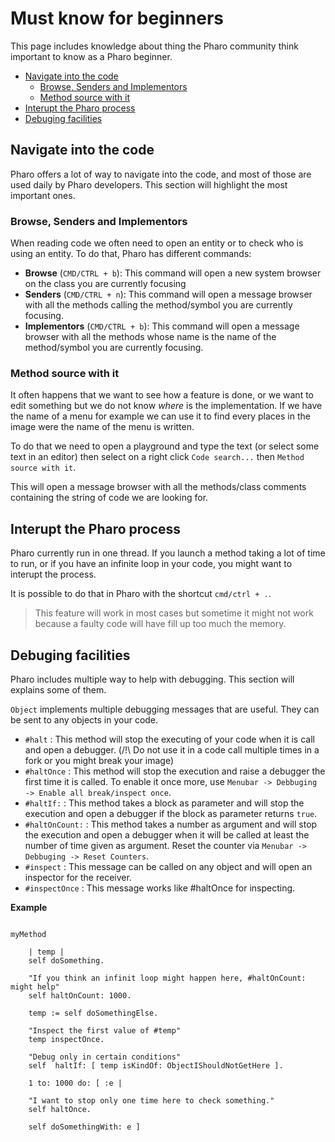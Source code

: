 # Must know for beginners

This page includes knowledge about thing the Pharo community think important to know as a Pharo beginner.


- [Navigate into the code](#navigate-into-the-code)
  * [Browse, Senders and Implementors](#browse-senders-and-implementors)
  * [Method source with it](#method-source-with-it)
- [Interupt the Pharo process](#interupt-the-pharo-process)
- [Debuging facilities](#debuging-facilities)

## Navigate into the code

Pharo offers a lot of way to navigate into the code, and most of those are used daily by Pharo developers. This section will highlight the most important ones.

### Browse, Senders and Implementors

When reading code we often need to open an entity or to check who is using an entity. To do that, Pharo has different commands:
* **Browse** (`CMD/CTRL + b`): This command will open a new system browser on the class you are currently focusing
* **Senders** (`CMD/CTRL + n`): This command will open a message browser with all the methods calling the method/symbol you are currently focusing. 
* **Implementors** (`CMD/CTRL + b`):  This command will open a message browser with all the methods whose name is the name of the method/symbol you are currently focusing. 

### Method source with it

It often happens that we want to see how a feature is done, or we want to edit something but we do not know *where* is the implementation. If we have the name of a menu for example we can use it to find every places in the image were the name of the menu is written. 

To do that we need to open a playground and type the text (or select some text in an editor) then select on a right click `Code search...` then `Method source with it`.

This will open a message browser with all the methods/class comments containing the string of code we are looking for.

## Interupt the Pharo process

Pharo currently run in one thread. If you launch a method taking a lot of time to run, or if you have an infinite loop in your code, you might want to interupt the process. 

It is possible to do that in Pharo with the shortcut `cmd/ctrl + .`.

> This feature will work in most cases but sometime it might not work because a faulty code will have fill up too much the memory.

## Debuging facilities

Pharo includes multiple way to help with debugging. This section will explains some of them.

`Object` implements multiple debugging messages that are useful. They can be sent to any objects in your code.

- `#halt` : This method will stop the executing of your code when it is call and open a debugger. (/!\ Do not use it in a code call multiple times in a fork or you might break your image)
- `#haltOnce` : This method will stop the execution and raise a debugger the first time it is called. To enable it once more, use `Menubar -> Debbuging -> Enable all break/inspect once`.
- `#haltIf:` : This method takes a block as parameter and will stop the execution and open a debugger if the block as parameter returns `true`.
- `#haltOnCount:` : This method takes a number as argument and will stop the execution and open a debugger when it will be called at least the number of time given as argument. Reset the counter via `Menubar -> Debbuging -> Reset Counters`.
- `#inspect` : This message can be called on any object and will open an inspector for the receiver.
- `#inspectOnce` : This message works like #haltOnce for inspecting.

**Example**

``` Smalltalk

myMethod
	
	| temp |
	self doSomething.

	"If you think an infinit loop might happen here, #haltOnCount: might help"
	self haltOnCount: 1000.

	temp := self doSomethingElse.
	
	"Inspect the first value of #temp"	
	temp inspectOnce.

	"Debug only in certain conditions"
	self  haltIf: [ temp isKindOf: ObjectIShouldNotGetHere ].

	1 to: 1000 do: [ :e | 
	
	"I want to stop only one time here to check something."
	self haltOnce.

	self doSomethingWith: e ]

```

